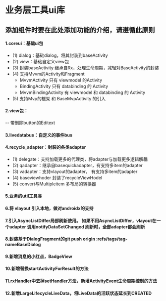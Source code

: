 # 业务层工具ui库

## 添加组件时要在此处添加功能的介绍，请遵循此原则

#### 1.coreui：基础ui包

+ (1) dialog：基础dialog，将其封装到baseActivity
+ (2) view：基础自定义view包
+ (3) 封装baseActivity 继承自Rx，处理生命周期，减轻对BaseActivity的封装
+ (4) 支持Mvvm的Activity和Fragment
    * MvvmActivity 只有 viewmodel 的Activity
    * BindingActivity 只有 databinding 的 Activity
    * MvvmBindingActivity 有 viewmodel 和 databinding 的 Activity
+ (5) 支持Mvp的框架 和 BaseMvpActivity 的引入

#### 2.view包：

-- 带删除button的Editext

#### 3.livedatabus：自定义的事件bus

#### 4.recycle_adapter：封装的各类adapter

- (1) delegate：支持加载更多的代理类，将adapter与加载更多逻辑解耦
- (2) qadapter：继承自basequickadapter，有支持多item的adapter
- (3) vadapter：支持vlayout的adapter， 有支持多item的adapter
- (4) baseviewhoder 封装了recycleViewHodel
- (5) convert与Multipleitem 多布局的转换器

#### 5.业务的util工具类

#### 6.将 vlayout 引入本地，做对androidx的支持

#### 7.引入AsyncListDiffer局部刷新使用。 如果不用AsyncListDiffer，vlayout在一个adapter 调用notifyDataSetChanged 刷新时，全部adapter都会刷新

#### 8.封装基于DialogFragment的git push origin :refs/tags/tag-nameBaseDialog

#### 9.新增消息的小红点，BadgeView

#### 10.新增替换startActivityForResult的方法

#### 11.rxHandler中去掉setHandler方法，新增ActivityEvent生命周期控制的方法

#### 12.新增LargeLifecycleLiveData，将LiveData的活跃状态延长到CREATED
